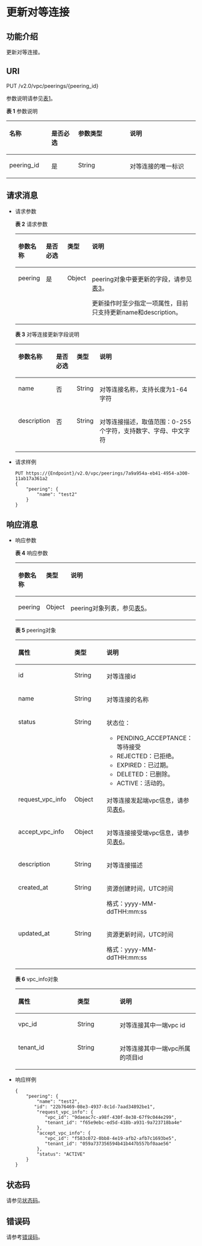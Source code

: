 # 更新对等连接<a name="ZH-CN_TOPIC_0201534025"></a>

## 功能介绍<a name="section7189193111012"></a>

更新对等连接。

## URI<a name="section41908351012"></a>

PUT /v2.0/vpc/peerings/\{peering\_id\}

参数说明请参见[表1](#table18880184689)。

**表 1**  参数说明

<a name="table18880184689"></a>
<table><thead align="left"><tr id="row13968641385"><th class="cellrowborder" valign="top" width="22.222222222222225%" id="mcps1.2.5.1.1"><p id="p209684410817"><a name="p209684410817"></a><a name="p209684410817"></a>名称</p>
</th>
<th class="cellrowborder" valign="top" width="14.14141414141414%" id="mcps1.2.5.1.2"><p id="p69681441386"><a name="p69681441386"></a><a name="p69681441386"></a>是否必选</p>
</th>
<th class="cellrowborder" valign="top" width="27.27272727272727%" id="mcps1.2.5.1.3"><p id="p1096813412811"><a name="p1096813412811"></a><a name="p1096813412811"></a>参数类型</p>
</th>
<th class="cellrowborder" valign="top" width="36.36363636363636%" id="mcps1.2.5.1.4"><p id="p139686416813"><a name="p139686416813"></a><a name="p139686416813"></a>说明</p>
</th>
</tr>
</thead>
<tbody><tr id="row19681041189"><td class="cellrowborder" valign="top" width="22.222222222222225%" headers="mcps1.2.5.1.1 "><p id="p1013244217196"><a name="p1013244217196"></a><a name="p1013244217196"></a>peering_id</p>
</td>
<td class="cellrowborder" valign="top" width="14.14141414141414%" headers="mcps1.2.5.1.2 "><p id="p1797015416817"><a name="p1797015416817"></a><a name="p1797015416817"></a>是</p>
</td>
<td class="cellrowborder" valign="top" width="27.27272727272727%" headers="mcps1.2.5.1.3 "><p id="p19701411813"><a name="p19701411813"></a><a name="p19701411813"></a>String</p>
</td>
<td class="cellrowborder" valign="top" width="36.36363636363636%" headers="mcps1.2.5.1.4 "><p id="p109701641488"><a name="p109701641488"></a><a name="p109701641488"></a>对等连接的唯一标识</p>
</td>
</tr>
</tbody>
</table>

## 请求消息<a name="section1720014318102"></a>

-   请求参数

    **表 2**  请求参数

    <a name="table320116320104"></a>
    <table><thead align="left"><tr id="row113859316101"><th class="cellrowborder" valign="top" width="14.729999999999999%" id="mcps1.2.5.1.1"><p id="p8385935101"><a name="p8385935101"></a><a name="p8385935101"></a>参数名称</p>
    </th>
    <th class="cellrowborder" valign="top" width="12.24%" id="mcps1.2.5.1.2"><p id="p1038610319105"><a name="p1038610319105"></a><a name="p1038610319105"></a>是否必选</p>
    </th>
    <th class="cellrowborder" valign="top" width="11.14%" id="mcps1.2.5.1.3"><p id="p638653151019"><a name="p638653151019"></a><a name="p638653151019"></a>类型</p>
    </th>
    <th class="cellrowborder" valign="top" width="61.89%" id="mcps1.2.5.1.4"><p id="p1238614319101"><a name="p1238614319101"></a><a name="p1238614319101"></a>说明</p>
    </th>
    </tr>
    </thead>
    <tbody><tr id="row6386937107"><td class="cellrowborder" valign="top" width="14.729999999999999%" headers="mcps1.2.5.1.1 "><p id="p538620391014"><a name="p538620391014"></a><a name="p538620391014"></a>peering</p>
    </td>
    <td class="cellrowborder" valign="top" width="12.24%" headers="mcps1.2.5.1.2 "><p id="p133863313109"><a name="p133863313109"></a><a name="p133863313109"></a>是</p>
    </td>
    <td class="cellrowborder" valign="top" width="11.14%" headers="mcps1.2.5.1.3 "><p id="p143861031109"><a name="p143861031109"></a><a name="p143861031109"></a>Object</p>
    </td>
    <td class="cellrowborder" valign="top" width="61.89%" headers="mcps1.2.5.1.4 "><p id="p438614391010"><a name="p438614391010"></a><a name="p438614391010"></a>peering对象中要更新的字段，请参见<a href="#table9931835105819">表3</a>。</p>
    <p id="p12386123171018"><a name="p12386123171018"></a><a name="p12386123171018"></a>更新操作时至少指定一项属性，目前只支持更新name和description。</p>
    </td>
    </tr>
    </tbody>
    </table>

    **表 3**  对等连接更新字段说明

    <a name="table9931835105819"></a>
    <table><thead align="left"><tr id="row18931935115810"><th class="cellrowborder" valign="top" width="14.729999999999999%" id="mcps1.2.5.1.1"><p id="p1393635125816"><a name="p1393635125816"></a><a name="p1393635125816"></a>参数名称</p>
    </th>
    <th class="cellrowborder" valign="top" width="12.120000000000001%" id="mcps1.2.5.1.2"><p id="p19453510588"><a name="p19453510588"></a><a name="p19453510588"></a>是否必选</p>
    </th>
    <th class="cellrowborder" valign="top" width="11.5%" id="mcps1.2.5.1.3"><p id="p169483517584"><a name="p169483517584"></a><a name="p169483517584"></a>类型</p>
    </th>
    <th class="cellrowborder" valign="top" width="61.650000000000006%" id="mcps1.2.5.1.4"><p id="p17941435175811"><a name="p17941435175811"></a><a name="p17941435175811"></a>说明</p>
    </th>
    </tr>
    </thead>
    <tbody><tr id="row994133585813"><td class="cellrowborder" valign="top" width="14.729999999999999%" headers="mcps1.2.5.1.1 "><p id="p17941535145817"><a name="p17941535145817"></a><a name="p17941535145817"></a>name</p>
    </td>
    <td class="cellrowborder" valign="top" width="12.120000000000001%" headers="mcps1.2.5.1.2 "><p id="p15941935195819"><a name="p15941935195819"></a><a name="p15941935195819"></a>否</p>
    </td>
    <td class="cellrowborder" valign="top" width="11.5%" headers="mcps1.2.5.1.3 "><p id="p159412354580"><a name="p159412354580"></a><a name="p159412354580"></a>String</p>
    </td>
    <td class="cellrowborder" valign="top" width="61.650000000000006%" headers="mcps1.2.5.1.4 "><p id="p1544163417592"><a name="p1544163417592"></a><a name="p1544163417592"></a>对等连接名称，支持长度为1-64字符</p>
    </td>
    </tr>
    <tr id="row8422805018"><td class="cellrowborder" valign="top" width="14.729999999999999%" headers="mcps1.2.5.1.1 "><p id="p7422102004"><a name="p7422102004"></a><a name="p7422102004"></a>description</p>
    </td>
    <td class="cellrowborder" valign="top" width="12.120000000000001%" headers="mcps1.2.5.1.2 "><p id="p3423001406"><a name="p3423001406"></a><a name="p3423001406"></a>否</p>
    </td>
    <td class="cellrowborder" valign="top" width="11.5%" headers="mcps1.2.5.1.3 "><p id="p1942215017010"><a name="p1942215017010"></a><a name="p1942215017010"></a>String</p>
    </td>
    <td class="cellrowborder" valign="top" width="61.650000000000006%" headers="mcps1.2.5.1.4 "><p id="p10423708013"><a name="p10423708013"></a><a name="p10423708013"></a>对等连接描述，取值范围：0-255个字符，支持数字、字母、中文字符</p>
    </td>
    </tr>
    </tbody>
    </table>

-   请求样例

    ```
    PUT https://{Endpoint}/v2.0/vpc/peerings/7a9a954a-eb41-4954-a300-11ab17a361a2 
    { 
        "peering": { 
            "name": "test2" 
        } 
    }
    ```


## 响应消息<a name="section8211838107"></a>

-   响应参数

    **表 4**  响应参数

    <a name="table62112315108"></a>
    <table><thead align="left"><tr id="row63861439106"><th class="cellrowborder" valign="top" width="15.379999999999999%" id="mcps1.2.4.1.1"><p id="p93860331015"><a name="p93860331015"></a><a name="p93860331015"></a>参数名称</p>
    </th>
    <th class="cellrowborder" valign="top" width="13.19%" id="mcps1.2.4.1.2"><p id="p738653141015"><a name="p738653141015"></a><a name="p738653141015"></a>类型</p>
    </th>
    <th class="cellrowborder" valign="top" width="71.43%" id="mcps1.2.4.1.3"><p id="p53861537103"><a name="p53861537103"></a><a name="p53861537103"></a>说明</p>
    </th>
    </tr>
    </thead>
    <tbody><tr id="row15386103101011"><td class="cellrowborder" valign="top" width="15.379999999999999%" headers="mcps1.2.4.1.1 "><p id="p33862316109"><a name="p33862316109"></a><a name="p33862316109"></a>peering</p>
    </td>
    <td class="cellrowborder" valign="top" width="13.19%" headers="mcps1.2.4.1.2 "><p id="p7386123191017"><a name="p7386123191017"></a><a name="p7386123191017"></a>Object</p>
    </td>
    <td class="cellrowborder" valign="top" width="71.43%" headers="mcps1.2.4.1.3 "><p id="p1036719511614"><a name="p1036719511614"></a><a name="p1036719511614"></a>peering对象列表，参见<a href="#table14258131481112">表5</a>。</p>
    </td>
    </tr>
    </tbody>
    </table>

    **表 5**  peering对象

    <a name="table14258131481112"></a>
    <table><thead align="left"><tr id="row1525861441116"><th class="cellrowborder" valign="top" width="32.81%" id="mcps1.2.4.1.1"><p id="p625881431111"><a name="p625881431111"></a><a name="p625881431111"></a>属性</p>
    </th>
    <th class="cellrowborder" valign="top" width="23.43%" id="mcps1.2.4.1.2"><p id="p325891414115"><a name="p325891414115"></a><a name="p325891414115"></a>类型</p>
    </th>
    <th class="cellrowborder" valign="top" width="43.76%" id="mcps1.2.4.1.3"><p id="p1325811410110"><a name="p1325811410110"></a><a name="p1325811410110"></a>说明</p>
    </th>
    </tr>
    </thead>
    <tbody><tr id="row195391034944"><td class="cellrowborder" valign="top" width="32.81%" headers="mcps1.2.4.1.1 "><p id="p1053943410414"><a name="p1053943410414"></a><a name="p1053943410414"></a>id</p>
    </td>
    <td class="cellrowborder" valign="top" width="23.43%" headers="mcps1.2.4.1.2 "><p id="p753963414417"><a name="p753963414417"></a><a name="p753963414417"></a>String</p>
    </td>
    <td class="cellrowborder" valign="top" width="43.76%" headers="mcps1.2.4.1.3 "><p id="p17539123411413"><a name="p17539123411413"></a><a name="p17539123411413"></a>对等连接id</p>
    </td>
    </tr>
    <tr id="row6258114111117"><td class="cellrowborder" valign="top" width="32.81%" headers="mcps1.2.4.1.1 "><p id="p2258514141119"><a name="p2258514141119"></a><a name="p2258514141119"></a>name</p>
    </td>
    <td class="cellrowborder" valign="top" width="23.43%" headers="mcps1.2.4.1.2 "><p id="p172581414111119"><a name="p172581414111119"></a><a name="p172581414111119"></a>String</p>
    </td>
    <td class="cellrowborder" valign="top" width="43.76%" headers="mcps1.2.4.1.3 "><p id="p225811149115"><a name="p225811149115"></a><a name="p225811149115"></a>对等连接的名称</p>
    </td>
    </tr>
    <tr id="row45401734847"><td class="cellrowborder" valign="top" width="32.81%" headers="mcps1.2.4.1.1 "><p id="p354083416417"><a name="p354083416417"></a><a name="p354083416417"></a>status</p>
    </td>
    <td class="cellrowborder" valign="top" width="23.43%" headers="mcps1.2.4.1.2 "><p id="p11540034946"><a name="p11540034946"></a><a name="p11540034946"></a>String</p>
    </td>
    <td class="cellrowborder" valign="top" width="43.76%" headers="mcps1.2.4.1.3 "><p id="p11298143785016"><a name="p11298143785016"></a><a name="p11298143785016"></a>状态位：</p>
    <a name="ul6640134318521"></a><a name="ul6640134318521"></a><ul id="ul6640134318521"><li>PENDING_ACCEPTANCE：等待接受</li><li>REJECTED：已拒绝。</li><li>EXPIRED：已过期。</li><li>DELETED：已删除。</li><li>ACTIVE：活动的。</li></ul>
    </td>
    </tr>
    <tr id="row925801431119"><td class="cellrowborder" valign="top" width="32.81%" headers="mcps1.2.4.1.1 "><p id="p825911451110"><a name="p825911451110"></a><a name="p825911451110"></a>request_vpc_info</p>
    </td>
    <td class="cellrowborder" valign="top" width="23.43%" headers="mcps1.2.4.1.2 "><p id="p1425911414113"><a name="p1425911414113"></a><a name="p1425911414113"></a>Object</p>
    </td>
    <td class="cellrowborder" valign="top" width="43.76%" headers="mcps1.2.4.1.3 "><p id="p12259181441112"><a name="p12259181441112"></a><a name="p12259181441112"></a>对等连接发起端vpc信息，请参见<a href="#table1125991417114">表6</a>。</p>
    </td>
    </tr>
    <tr id="row0259161401118"><td class="cellrowborder" valign="top" width="32.81%" headers="mcps1.2.4.1.1 "><p id="p725941415110"><a name="p725941415110"></a><a name="p725941415110"></a>accept_vpc_info</p>
    </td>
    <td class="cellrowborder" valign="top" width="23.43%" headers="mcps1.2.4.1.2 "><p id="p14259111441119"><a name="p14259111441119"></a><a name="p14259111441119"></a>Object</p>
    </td>
    <td class="cellrowborder" valign="top" width="43.76%" headers="mcps1.2.4.1.3 "><p id="p1225921416112"><a name="p1225921416112"></a><a name="p1225921416112"></a>对等连接接受端vpc信息，请参见<a href="#table1125991417114">表6</a>。</p>
    </td>
    </tr>
    <tr id="row17791105316527"><td class="cellrowborder" valign="top" width="32.81%" headers="mcps1.2.4.1.1 "><p id="p9792195385219"><a name="p9792195385219"></a><a name="p9792195385219"></a>description</p>
    </td>
    <td class="cellrowborder" valign="top" width="23.43%" headers="mcps1.2.4.1.2 "><p id="p3792205365218"><a name="p3792205365218"></a><a name="p3792205365218"></a>String</p>
    </td>
    <td class="cellrowborder" valign="top" width="43.76%" headers="mcps1.2.4.1.3 "><p id="p10792953155215"><a name="p10792953155215"></a><a name="p10792953155215"></a>对等连接描述</p>
    </td>
    </tr>
    <tr id="row4121155915218"><td class="cellrowborder" valign="top" width="32.81%" headers="mcps1.2.4.1.1 "><p id="p1312155914528"><a name="p1312155914528"></a><a name="p1312155914528"></a>created_at</p>
    </td>
    <td class="cellrowborder" valign="top" width="23.43%" headers="mcps1.2.4.1.2 "><p id="p201218597524"><a name="p201218597524"></a><a name="p201218597524"></a>String</p>
    </td>
    <td class="cellrowborder" valign="top" width="43.76%" headers="mcps1.2.4.1.3 "><p id="p1395374115919"><a name="p1395374115919"></a><a name="p1395374115919"></a>资源创建时间，UTC时间</p>
    <p id="p65980291419"><a name="p65980291419"></a><a name="p65980291419"></a>格式：yyyy-MM-ddTHH:mm:ss</p>
    </td>
    </tr>
    <tr id="row15465113115319"><td class="cellrowborder" valign="top" width="32.81%" headers="mcps1.2.4.1.1 "><p id="p74651838533"><a name="p74651838533"></a><a name="p74651838533"></a>updated_at</p>
    </td>
    <td class="cellrowborder" valign="top" width="23.43%" headers="mcps1.2.4.1.2 "><p id="p8465203125315"><a name="p8465203125315"></a><a name="p8465203125315"></a>String</p>
    </td>
    <td class="cellrowborder" valign="top" width="43.76%" headers="mcps1.2.4.1.3 "><p id="p271618182568"><a name="p271618182568"></a><a name="p271618182568"></a>资源更新时间，UTC时间</p>
    <p id="p187161918125617"><a name="p187161918125617"></a><a name="p187161918125617"></a>格式：yyyy-MM-ddTHH:mm:ss</p>
    </td>
    </tr>
    </tbody>
    </table>

    **表 6**  vpc\_info对象

    <a name="table1125991417114"></a>
    <table><thead align="left"><tr id="row1725931413118"><th class="cellrowborder" valign="top" width="32.81%" id="mcps1.2.4.1.1"><p id="p122592014121114"><a name="p122592014121114"></a><a name="p122592014121114"></a>属性</p>
    </th>
    <th class="cellrowborder" valign="top" width="23.43%" id="mcps1.2.4.1.2"><p id="p11259121417111"><a name="p11259121417111"></a><a name="p11259121417111"></a>类型</p>
    </th>
    <th class="cellrowborder" valign="top" width="43.76%" id="mcps1.2.4.1.3"><p id="p17259191412115"><a name="p17259191412115"></a><a name="p17259191412115"></a>说明</p>
    </th>
    </tr>
    </thead>
    <tbody><tr id="row4259191411115"><td class="cellrowborder" valign="top" width="32.81%" headers="mcps1.2.4.1.1 "><p id="p1125911141118"><a name="p1125911141118"></a><a name="p1125911141118"></a>vpc_id</p>
    </td>
    <td class="cellrowborder" valign="top" width="23.43%" headers="mcps1.2.4.1.2 "><p id="p1026031417117"><a name="p1026031417117"></a><a name="p1026031417117"></a>String</p>
    </td>
    <td class="cellrowborder" valign="top" width="43.76%" headers="mcps1.2.4.1.3 "><p id="p926061418117"><a name="p926061418117"></a><a name="p926061418117"></a>对等连接其中一端vpc id</p>
    </td>
    </tr>
    <tr id="row1326013145116"><td class="cellrowborder" valign="top" width="32.81%" headers="mcps1.2.4.1.1 "><p id="p72601514191115"><a name="p72601514191115"></a><a name="p72601514191115"></a>tenant_id</p>
    </td>
    <td class="cellrowborder" valign="top" width="23.43%" headers="mcps1.2.4.1.2 "><p id="p3260171410114"><a name="p3260171410114"></a><a name="p3260171410114"></a>String</p>
    </td>
    <td class="cellrowborder" valign="top" width="43.76%" headers="mcps1.2.4.1.3 "><p id="p326071415115"><a name="p326071415115"></a><a name="p326071415115"></a>对等连接其中一端vpc所属的项目id</p>
    </td>
    </tr>
    </tbody>
    </table>

-   响应样例

    ```
    { 
        "peering": { 
            "name": "test2", 
           "id": "22b76469-08e3-4937-8c1d-7aad34892be1",
            "request_vpc_info": {
               "vpc_id": "9daeac7c-a98f-430f-8e38-67f9c044e299",
               "tenant_id": "f65e9ebc-ed5d-418b-a931-9a723718ba4e"
            },
            "accept_vpc_info": {
               "vpc_id": "f583c072-0bb8-4e19-afb2-afb7c1693be5",
               "tenant_id": "059a737356594b41b447b557bf0aae56"
            }, 
            "status": "ACTIVE"
        }
    }
    ```


## 状态码<a name="section31981619"></a>

请参见[状态码](状态码.md)。

## 错误码<a name="section85821649202813"></a>

请参考[错误码](错误码.md)。

